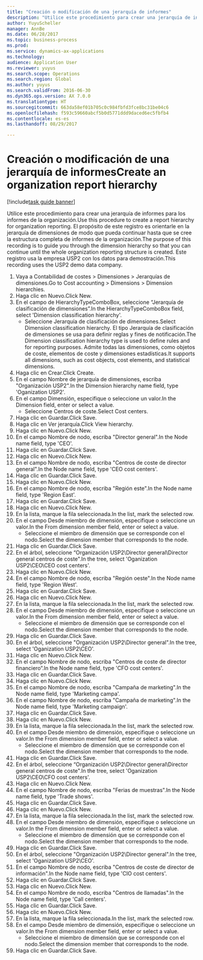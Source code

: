 ```yaml
--- 
title: "Creación o modificación de una jerarquía de informes"
description: "Utilice este procedimiento para crear una jerarquía de informes para los informes de la organización."
author: YuyuScheller
manager: AnnBe
ms.date: 06/28/2017
ms.topic: business-process
ms.prod: 
ms.service: dynamics-ax-applications
ms.technology: 
audience: Application User
ms.reviewer: yuyus
ms.search.scope: Operations
ms.search.region: Global
ms.author: yuyus
ms.search.validFrom: 2016-06-30
ms.dyn365.ops.version: AX 7.0.0
ms.translationtype: HT
ms.sourcegitcommit: 663da58ef01b705c0c984fbfd3fce8bc31be04c6
ms.openlocfilehash: f593c59660abcf5b0d5771ddd9daced6ec5fbfb4
ms.contentlocale: es-es
ms.lasthandoff: 08/29/2017

---
```

# <a name="create-an-organization-report-hierarchy"></a><span data-ttu-id="8ab5f-103">Creación o modificación de una jerarquía de informes</span><span class="sxs-lookup"><span data-stu-id="8ab5f-103">Create an organization report hierarchy</span></span>

[!include[task guide banner](../../includes/task-guide-banner.md)]

<span data-ttu-id="8ab5f-104">Utilice este procedimiento para crear una jerarquía de informes para los informes de la organización.</span><span class="sxs-lookup"><span data-stu-id="8ab5f-104">Use this procedure to create a report hierarchy for organization reporting.</span></span> <span data-ttu-id="8ab5f-105">El propósito de este registro es orientarle en la jerarquía de dimensiones de modo que pueda continuar hasta que se cree la estructura completa de informes de la organización.</span><span class="sxs-lookup"><span data-stu-id="8ab5f-105">The purpose of this recording is to guide you through the dimension hierarchy so that you can continue until the whole organization reporting structure is created.</span></span> <span data-ttu-id="8ab5f-106">Este registro usa la empresa USP2 con los datos para demostración.</span><span class="sxs-lookup"><span data-stu-id="8ab5f-106">This recording uses the USP2 demo data company.</span></span>

1. <span data-ttu-id="8ab5f-107">Vaya a Contabilidad de costes > Dimensiones > Jerarquías de dimensiones.</span><span class="sxs-lookup"><span data-stu-id="8ab5f-107">Go to Cost accounting > Dimensions > Dimension hierarchies.</span></span>
2. <span data-ttu-id="8ab5f-108">Haga clic en Nuevo.</span><span class="sxs-lookup"><span data-stu-id="8ab5f-108">Click New.</span></span>
3. <span data-ttu-id="8ab5f-109">En el campo de HierarchyTypeComboBox, seleccione “Jerarquía de clasificación de dimensiones”.</span><span class="sxs-lookup"><span data-stu-id="8ab5f-109">In the HierarchyTypeComboBox field, select 'Dimension classification hierarchy'.</span></span>
    * <span data-ttu-id="8ab5f-110">Seleccione Jerarquía de clasificación de dimensiones.</span><span class="sxs-lookup"><span data-stu-id="8ab5f-110">Select Dimension classification hierarchy.</span></span> <span data-ttu-id="8ab5f-111">El tipo Jerarquía de clasificación de dimensiones se usa para definir reglas y fines de notificación.</span><span class="sxs-lookup"><span data-stu-id="8ab5f-111">The Dimension classification hierarchy type is used to define rules and for reporting purposes.</span></span> <span data-ttu-id="8ab5f-112">Admite todas las dimensiones, como objetos de coste, elementos de coste y dimensiones estadísticas.</span><span class="sxs-lookup"><span data-stu-id="8ab5f-112">It supports all dimensions, such as cost objects, cost elements, and statistical dimensions.</span></span>  
4. <span data-ttu-id="8ab5f-113">Haga clic en Crear.</span><span class="sxs-lookup"><span data-stu-id="8ab5f-113">Click Create.</span></span>
5. <span data-ttu-id="8ab5f-114">En el campo Nombre de jerarquía de dimensiones, escriba "Organización USP2".</span><span class="sxs-lookup"><span data-stu-id="8ab5f-114">In the Dimension hierarchy name field, type 'Oganization USP2'.</span></span>
6. <span data-ttu-id="8ab5f-115">En el campo Dimensión, especifique o seleccione un valor.</span><span class="sxs-lookup"><span data-stu-id="8ab5f-115">In the Dimension field, enter or select a value.</span></span>
    * <span data-ttu-id="8ab5f-116">Seleccione Centros de coste.</span><span class="sxs-lookup"><span data-stu-id="8ab5f-116">Select Cost centers.</span></span>  
7. <span data-ttu-id="8ab5f-117">Haga clic en Guardar.</span><span class="sxs-lookup"><span data-stu-id="8ab5f-117">Click Save.</span></span>
8. <span data-ttu-id="8ab5f-118">Haga clic en Ver jerarquía.</span><span class="sxs-lookup"><span data-stu-id="8ab5f-118">Click View hierarchy.</span></span>
9. <span data-ttu-id="8ab5f-119">Haga clic en Nuevo.</span><span class="sxs-lookup"><span data-stu-id="8ab5f-119">Click New.</span></span>
10. <span data-ttu-id="8ab5f-120">En el campo Nombre de nodo, escriba "Director general".</span><span class="sxs-lookup"><span data-stu-id="8ab5f-120">In the Node name field, type 'CEO'.</span></span>
11. <span data-ttu-id="8ab5f-121">Haga clic en Guardar.</span><span class="sxs-lookup"><span data-stu-id="8ab5f-121">Click Save.</span></span>
12. <span data-ttu-id="8ab5f-122">Haga clic en Nuevo.</span><span class="sxs-lookup"><span data-stu-id="8ab5f-122">Click New.</span></span>
13. <span data-ttu-id="8ab5f-123">En el campo Nombre de nodo, escriba "Centros de coste de director general".</span><span class="sxs-lookup"><span data-stu-id="8ab5f-123">In the Node name field, type 'CEO cost centers'.</span></span>
14. <span data-ttu-id="8ab5f-124">Haga clic en Guardar.</span><span class="sxs-lookup"><span data-stu-id="8ab5f-124">Click Save.</span></span>
15. <span data-ttu-id="8ab5f-125">Haga clic en Nuevo.</span><span class="sxs-lookup"><span data-stu-id="8ab5f-125">Click New.</span></span>
16. <span data-ttu-id="8ab5f-126">En el campo Nombre de nodo, escriba "Región este".</span><span class="sxs-lookup"><span data-stu-id="8ab5f-126">In the Node name field, type 'Region East'.</span></span>
17. <span data-ttu-id="8ab5f-127">Haga clic en Guardar.</span><span class="sxs-lookup"><span data-stu-id="8ab5f-127">Click Save.</span></span>
18. <span data-ttu-id="8ab5f-128">Haga clic en Nuevo.</span><span class="sxs-lookup"><span data-stu-id="8ab5f-128">Click New.</span></span>
19. <span data-ttu-id="8ab5f-129">En la lista, marque la fila seleccionada.</span><span class="sxs-lookup"><span data-stu-id="8ab5f-129">In the list, mark the selected row.</span></span>
20. <span data-ttu-id="8ab5f-130">En el campo Desde miembro de dimensión, especifique o seleccione un valor.</span><span class="sxs-lookup"><span data-stu-id="8ab5f-130">In the From dimension member field, enter or select a value.</span></span>
    * <span data-ttu-id="8ab5f-131">Seleccione el miembro de dimensión que se corresponde con el nodo.</span><span class="sxs-lookup"><span data-stu-id="8ab5f-131">Select the dimension member that corresponds to the node.</span></span>  
21. <span data-ttu-id="8ab5f-132">Haga clic en Guardar.</span><span class="sxs-lookup"><span data-stu-id="8ab5f-132">Click Save.</span></span>
22. <span data-ttu-id="8ab5f-133">En el árbol, seleccione “Organización USP2\Director general\Director general centros de coste".</span><span class="sxs-lookup"><span data-stu-id="8ab5f-133">In the tree, select 'Oganization USP2\CEO\CEO cost centers'.</span></span>
23. <span data-ttu-id="8ab5f-134">Haga clic en Nuevo.</span><span class="sxs-lookup"><span data-stu-id="8ab5f-134">Click New.</span></span>
24. <span data-ttu-id="8ab5f-135">En el campo Nombre de nodo, escriba "Región oeste".</span><span class="sxs-lookup"><span data-stu-id="8ab5f-135">In the Node name field, type 'Region West'.</span></span>
25. <span data-ttu-id="8ab5f-136">Haga clic en Guardar.</span><span class="sxs-lookup"><span data-stu-id="8ab5f-136">Click Save.</span></span>
26. <span data-ttu-id="8ab5f-137">Haga clic en Nuevo.</span><span class="sxs-lookup"><span data-stu-id="8ab5f-137">Click New.</span></span>
27. <span data-ttu-id="8ab5f-138">En la lista, marque la fila seleccionada.</span><span class="sxs-lookup"><span data-stu-id="8ab5f-138">In the list, mark the selected row.</span></span>
28. <span data-ttu-id="8ab5f-139">En el campo Desde miembro de dimensión, especifique o seleccione un valor.</span><span class="sxs-lookup"><span data-stu-id="8ab5f-139">In the From dimension member field, enter or select a value.</span></span>
    * <span data-ttu-id="8ab5f-140">Seleccione el miembro de dimensión que se corresponde con el nodo.</span><span class="sxs-lookup"><span data-stu-id="8ab5f-140">Select the dimension member that corresponds to the node.</span></span>  
29. <span data-ttu-id="8ab5f-141">Haga clic en Guardar.</span><span class="sxs-lookup"><span data-stu-id="8ab5f-141">Click Save.</span></span>
30. <span data-ttu-id="8ab5f-142">En el árbol, seleccione "Organización USP2\Director general".</span><span class="sxs-lookup"><span data-stu-id="8ab5f-142">In the tree, select 'Oganization USP2\CEO'.</span></span>
31. <span data-ttu-id="8ab5f-143">Haga clic en Nuevo.</span><span class="sxs-lookup"><span data-stu-id="8ab5f-143">Click New.</span></span>
32. <span data-ttu-id="8ab5f-144">En el campo Nombre de nodo, escriba "Centros de coste de director financiero“.</span><span class="sxs-lookup"><span data-stu-id="8ab5f-144">In the Node name field, type 'CFO cost centers'.</span></span>
33. <span data-ttu-id="8ab5f-145">Haga clic en Guardar.</span><span class="sxs-lookup"><span data-stu-id="8ab5f-145">Click Save.</span></span>
34. <span data-ttu-id="8ab5f-146">Haga clic en Nuevo.</span><span class="sxs-lookup"><span data-stu-id="8ab5f-146">Click New.</span></span>
35. <span data-ttu-id="8ab5f-147">En el campo Nombre de nodo, escriba "Campaña de marketing".</span><span class="sxs-lookup"><span data-stu-id="8ab5f-147">In the Node name field, type 'Marketing campa'.</span></span>
36. <span data-ttu-id="8ab5f-148">En el campo Nombre de nodo, escriba "Campaña de marketing".</span><span class="sxs-lookup"><span data-stu-id="8ab5f-148">In the Node name field, type 'Marketing campaign'.</span></span>
37. <span data-ttu-id="8ab5f-149">Haga clic en Guardar.</span><span class="sxs-lookup"><span data-stu-id="8ab5f-149">Click Save.</span></span>
38. <span data-ttu-id="8ab5f-150">Haga clic en Nuevo.</span><span class="sxs-lookup"><span data-stu-id="8ab5f-150">Click New.</span></span>
39. <span data-ttu-id="8ab5f-151">En la lista, marque la fila seleccionada.</span><span class="sxs-lookup"><span data-stu-id="8ab5f-151">In the list, mark the selected row.</span></span>
40. <span data-ttu-id="8ab5f-152">En el campo Desde miembro de dimensión, especifique o seleccione un valor.</span><span class="sxs-lookup"><span data-stu-id="8ab5f-152">In the From dimension member field, enter or select a value.</span></span>
    * <span data-ttu-id="8ab5f-153">Seleccione el miembro de dimensión que se corresponde con el nodo.</span><span class="sxs-lookup"><span data-stu-id="8ab5f-153">Select the dimension member that corresponds to the node.</span></span>  
41. <span data-ttu-id="8ab5f-154">Haga clic en Guardar.</span><span class="sxs-lookup"><span data-stu-id="8ab5f-154">Click Save.</span></span>
42. <span data-ttu-id="8ab5f-155">En el árbol, seleccione “Organización USP2\Director general\Director general centros de coste".</span><span class="sxs-lookup"><span data-stu-id="8ab5f-155">In the tree, select 'Oganization USP2\CEO\CFO cost centers'.</span></span>
43. <span data-ttu-id="8ab5f-156">Haga clic en Nuevo.</span><span class="sxs-lookup"><span data-stu-id="8ab5f-156">Click New.</span></span>
44. <span data-ttu-id="8ab5f-157">En el campo Nombre de nodo, escriba "Ferias de muestras".</span><span class="sxs-lookup"><span data-stu-id="8ab5f-157">In the Node name field, type 'Trade shows'.</span></span>
45. <span data-ttu-id="8ab5f-158">Haga clic en Guardar.</span><span class="sxs-lookup"><span data-stu-id="8ab5f-158">Click Save.</span></span>
46. <span data-ttu-id="8ab5f-159">Haga clic en Nuevo.</span><span class="sxs-lookup"><span data-stu-id="8ab5f-159">Click New.</span></span>
47. <span data-ttu-id="8ab5f-160">En la lista, marque la fila seleccionada.</span><span class="sxs-lookup"><span data-stu-id="8ab5f-160">In the list, mark the selected row.</span></span>
48. <span data-ttu-id="8ab5f-161">En el campo Desde miembro de dimensión, especifique o seleccione un valor.</span><span class="sxs-lookup"><span data-stu-id="8ab5f-161">In the From dimension member field, enter or select a value.</span></span>
    * <span data-ttu-id="8ab5f-162">Seleccione el miembro de dimensión que se corresponde con el nodo.</span><span class="sxs-lookup"><span data-stu-id="8ab5f-162">Select the dimension member that corresponds to the node.</span></span>  
49. <span data-ttu-id="8ab5f-163">Haga clic en Guardar.</span><span class="sxs-lookup"><span data-stu-id="8ab5f-163">Click Save.</span></span>
50. <span data-ttu-id="8ab5f-164">En el árbol, seleccione "Organización USP2\Director general".</span><span class="sxs-lookup"><span data-stu-id="8ab5f-164">In the tree, select 'Oganization USP2\CEO'.</span></span>
51. <span data-ttu-id="8ab5f-165">En el campo Nombre de nodo, escriba "Centros de coste de director de información".</span><span class="sxs-lookup"><span data-stu-id="8ab5f-165">In the Node name field, type 'CIO cost centers'.</span></span>
52. <span data-ttu-id="8ab5f-166">Haga clic en Guardar.</span><span class="sxs-lookup"><span data-stu-id="8ab5f-166">Click Save.</span></span>
53. <span data-ttu-id="8ab5f-167">Haga clic en Nuevo.</span><span class="sxs-lookup"><span data-stu-id="8ab5f-167">Click New.</span></span>
54. <span data-ttu-id="8ab5f-168">En el campo Nombre de nodo, escriba "Centros de llamadas".</span><span class="sxs-lookup"><span data-stu-id="8ab5f-168">In the Node name field, type 'Call centers'.</span></span>
55. <span data-ttu-id="8ab5f-169">Haga clic en Guardar.</span><span class="sxs-lookup"><span data-stu-id="8ab5f-169">Click Save.</span></span>
56. <span data-ttu-id="8ab5f-170">Haga clic en Nuevo.</span><span class="sxs-lookup"><span data-stu-id="8ab5f-170">Click New.</span></span>
57. <span data-ttu-id="8ab5f-171">En la lista, marque la fila seleccionada.</span><span class="sxs-lookup"><span data-stu-id="8ab5f-171">In the list, mark the selected row.</span></span>
58. <span data-ttu-id="8ab5f-172">En el campo Desde miembro de dimensión, especifique o seleccione un valor.</span><span class="sxs-lookup"><span data-stu-id="8ab5f-172">In the From dimension member field, enter or select a value.</span></span>
    * <span data-ttu-id="8ab5f-173">Seleccione el miembro de dimensión que se corresponde con el nodo.</span><span class="sxs-lookup"><span data-stu-id="8ab5f-173">Select the dimension member that corresponds to the node.</span></span>  
59. <span data-ttu-id="8ab5f-174">Haga clic en Guardar.</span><span class="sxs-lookup"><span data-stu-id="8ab5f-174">Click Save.</span></span>


